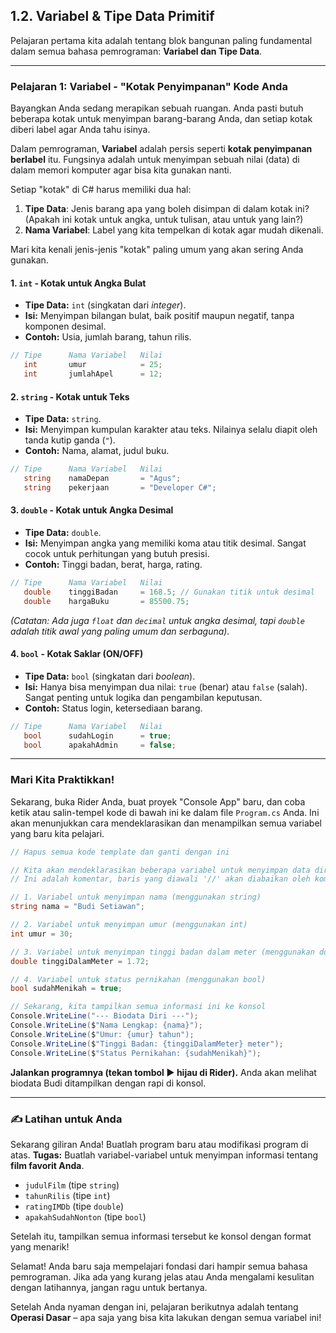 ﻿## 1.2. Variabel & Tipe Data Primitif

Pelajaran pertama kita adalah tentang blok bangunan paling fundamental dalam semua bahasa pemrograman: **Variabel dan
Tipe Data**.

-----

### Pelajaran 1: Variabel - "Kotak Penyimpanan" Kode Anda

Bayangkan Anda sedang merapikan sebuah ruangan. Anda pasti butuh beberapa kotak untuk menyimpan barang-barang Anda, dan
setiap kotak diberi label agar Anda tahu isinya.

Dalam pemrograman, **Variabel** adalah persis seperti **kotak penyimpanan berlabel** itu. Fungsinya adalah untuk
menyimpan sebuah nilai (data) di dalam memori komputer agar bisa kita gunakan nanti.

Setiap "kotak" di C\# harus memiliki dua hal:

1. **Tipe Data**: Jenis barang apa yang boleh disimpan di dalam kotak ini? (Apakah ini kotak untuk angka, untuk tulisan,
   atau untuk yang lain?)
2. **Nama Variabel**: Label yang kita tempelkan di kotak agar mudah dikenali.

Mari kita kenali jenis-jenis "kotak" paling umum yang akan sering Anda gunakan.

#### 1\. `int` - Kotak untuk Angka Bulat

* **Tipe Data:** `int` (singkatan dari *integer*).
* **Isi:** Menyimpan bilangan bulat, baik positif maupun negatif, tanpa komponen desimal.
* **Contoh:** Usia, jumlah barang, tahun rilis.

<!-- end list -->

```csharp
// Tipe      Nama Variabel   Nilai
   int       umur            = 25;
   int       jumlahApel      = 12;
```

#### 2\. `string` - Kotak untuk Teks

* **Tipe Data:** `string`.
* **Isi:** Menyimpan kumpulan karakter atau teks. Nilainya selalu diapit oleh tanda kutip ganda (`"`).
* **Contoh:** Nama, alamat, judul buku.

<!-- end list -->

```csharp
// Tipe      Nama Variabel   Nilai
   string    namaDepan       = "Agus";
   string    pekerjaan       = "Developer C#";
```

#### 3\. `double` - Kotak untuk Angka Desimal

* **Tipe Data:** `double`.
* **Isi:** Menyimpan angka yang memiliki koma atau titik desimal. Sangat cocok untuk perhitungan yang butuh presisi.
* **Contoh:** Tinggi badan, berat, harga, rating.

<!-- end list -->

```csharp
// Tipe      Nama Variabel   Nilai
   double    tinggiBadan     = 168.5; // Gunakan titik untuk desimal
   double    hargaBuku       = 85500.75;
```

*(Catatan: Ada juga `float` dan `decimal` untuk angka desimal, tapi `double` adalah titik awal yang paling umum dan
serbaguna).*

#### 4\. `bool` - Kotak Saklar (ON/OFF)

* **Tipe Data:** `bool` (singkatan dari *boolean*).
* **Isi:** Hanya bisa menyimpan dua nilai: `true` (benar) atau `false` (salah). Sangat penting untuk logika dan
  pengambilan keputusan.
* **Contoh:** Status login, ketersediaan barang.

<!-- end list -->

```csharp
// Tipe      Nama Variabel   Nilai
   bool      sudahLogin      = true;
   bool      apakahAdmin     = false;
```

-----

### Mari Kita Praktikkan\!

Sekarang, buka Rider Anda, buat proyek "Console App" baru, dan coba ketik atau salin-tempel kode di bawah ini ke dalam
file `Program.cs` Anda. Ini akan menunjukkan cara mendeklarasikan dan menampilkan semua variabel yang baru kita
pelajari.

```csharp
// Hapus semua kode template dan ganti dengan ini

// Kita akan mendeklarasikan beberapa variabel untuk menyimpan data diri
// Ini adalah komentar, baris yang diawali '//' akan diabaikan oleh komputer

// 1. Variabel untuk menyimpan nama (menggunakan string)
string nama = "Budi Setiawan";

// 2. Variabel untuk menyimpan umur (menggunakan int)
int umur = 30;

// 3. Variabel untuk menyimpan tinggi badan dalam meter (menggunakan double)
double tinggiDalamMeter = 1.72;

// 4. Variabel untuk status pernikahan (menggunakan bool)
bool sudahMenikah = true;

// Sekarang, kita tampilkan semua informasi ini ke konsol
Console.WriteLine("--- Biodata Diri ---");
Console.WriteLine($"Nama Lengkap: {nama}");
Console.WriteLine($"Umur: {umur} tahun");
Console.WriteLine($"Tinggi Badan: {tinggiDalamMeter} meter");
Console.WriteLine($"Status Pernikahan: {sudahMenikah}");
```

**Jalankan programnya (tekan tombol ▶️ hijau di Rider).** Anda akan melihat biodata Budi ditampilkan dengan rapi di
konsol.

-----

### ✍️ Latihan untuk Anda

Sekarang giliran Anda\! Buatlah program baru atau modifikasi program di atas.
**Tugas:** Buatlah variabel-variabel untuk menyimpan informasi tentang **film favorit Anda**.

* `judulFilm` (tipe `string`)
* `tahunRilis` (tipe `int`)
* `ratingIMDb` (tipe `double`)
* `apakahSudahNonton` (tipe `bool`)

Setelah itu, tampilkan semua informasi tersebut ke konsol dengan format yang menarik\!

Selamat\! Anda baru saja mempelajari fondasi dari hampir semua bahasa pemrograman. Jika ada yang kurang jelas atau Anda
mengalami kesulitan dengan latihannya, jangan ragu untuk bertanya.

Setelah Anda nyaman dengan ini, pelajaran berikutnya adalah tentang **Operasi Dasar** – apa saja yang bisa kita lakukan
dengan semua variabel ini\!

